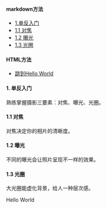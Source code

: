 #### markdown方法
- [1.单反入门](#1)  
- [1.1 对焦](#1.1)
- [1.2 曝光](#1.2)
- [1.3 光圈](#1.3)

#### HTML方法
- [跳到Hello World](#jump)


<h4  id='1'>1. 单反入门</h2>
熟练掌握摄影三要素：对焦、曝光、光圈。
<h4 id='1.1'>1.1 对焦</h2>
对焦决定你的相片的清晰度。
<h4 id='1.2'>1.2 曝光</h2>
不同的曝光会让照片呈现不一样的效果。
<h4 id='1.3'>1.3 光圈</h2>
大光圈能虚化背景，给人一种层次感。






<span id="jump">Hello World</span>
